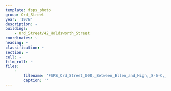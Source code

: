 ```yaml
---
template: fsps_photo
group: Ord_Street
year: '1978'
description: ~
buildings:
    - Ord_Street/42_Holdsworth_Street
coordinates: ~
heading: ~
classification: ~
section: ~
cell: ~
film_roll: ~
files:
    -
        filename: 'FSPS_Ord_Street_008,_Between_Ellen_and_High,_8-6-C,_1978.png'
        caption: ''
---
```

